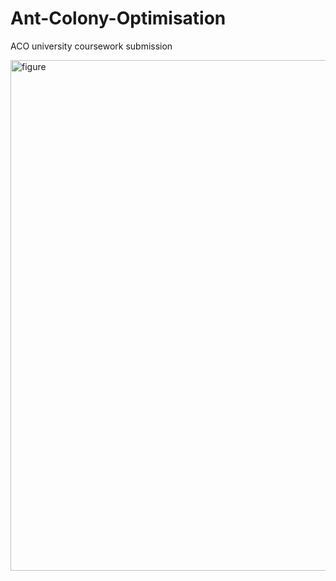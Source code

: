 # Ant-Colony-Optimisation
ACO university coursework submission


<img width="817" alt="figure" src="https://github.com/jackoubridge/Ant-Colony-Optimisation/assets/116497746/ac08f4c5-8f19-4eb0-9335-800fddeafba9">
